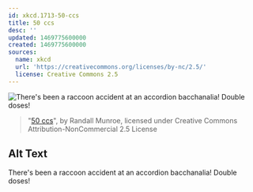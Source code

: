 ```yaml
---
id: xkcd.1713-50-ccs
title: 50 ccs
desc: ''
updated: 1469775600000
created: 1469775600000
sources:
  name: xkcd
  url: 'https://creativecommons.org/licenses/by-nc/2.5/'
  license: Creative Commons 2.5
---
```

![There's been a raccoon accident at an accordion bacchanalia! Double doses!](https://imgs.xkcd.com/comics/50_ccs.png)
> "[50 ccs](https://xkcd.com/1713/)", by Randall Munroe, licensed under Creative Commons Attribution-NonCommercial 2.5 License

## Alt Text
There's been a raccoon accident at an accordion bacchanalia! Double doses!

